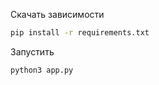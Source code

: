 Скачать зависимости
```bash
pip install -r requirements.txt
```

Запустить
```bash
python3 app.py
```